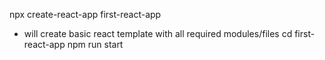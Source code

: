 npx create-react-app first-react-app
 - will create basic react template with all required modules/files
cd first-react-app
npm run start